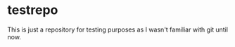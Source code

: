 # testrepo
This is just a repository for testing purposes as I wasn't familiar with git until now. 
